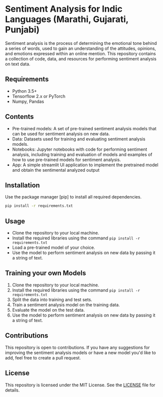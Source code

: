 # Sentiment Analysis for Indic Languages (Marathi, Gujarati, Punjabi)

Sentiment analysis is the process of determining the emotional tone behind a series of words, used to gain an understanding of the attitudes, opinions, and emotions expressed within an online mention. This repository contains a collection of code, data, and resources for performing sentiment analysis on text data.

## Requirements
- Python 3.5+
- Tensorflow 2.x or PyTorch
- Numpy, Pandas

## Contents
- Pre-trained models: A set of pre-trained sentiment analysis models that can be used for sentiment analysis on new data.
- Data: Datasets used for training and evaluating sentiment analysis models.
- Notebooks: Jupyter notebooks with code for performing sentiment analysis, including training and evaluation of models and examples of how to use pre-trained models for sentiment analysis.
- App: A simple streamlit UI application to implement the pretrained model and obtain the sentimental analyzed output

## Installation

Use the package manager [pip] to install all required dependencies.

```bash
pip install -r requirements.txt
```

## Usage

- Clone the repository to your local machine.
- Install the required libraries using the command `pip install -r requirements.txt`
- Load a pre-trained model of your choice.
- Use the model to perform sentiment analysis on new data by passing it a string of text.

## Training your own Models

1) Clone the repository to your local machine.
2) Install the required libraries using the command `pip install -r requirements.txt`
3) Split the data into training and test sets.
4) Train a sentiment analysis model on the training data.
5) Evaluate the model on the test data.
6) Use the model to perform sentiment analysis on new data by passing it a string of text.

## Contributions
This repository is open to contributions. If you have any suggestions for improving the sentiment analysis models or have a new model you'd like to add, feel free to create a pull request.

## License

This repository is licensed under the MIT License. See the [LICENSE]() file for details.